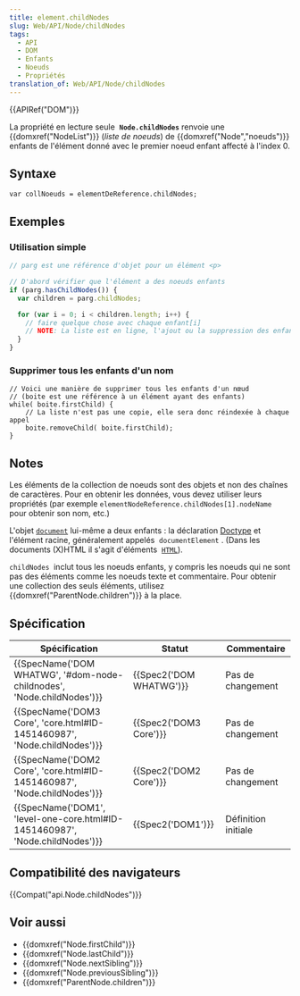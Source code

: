 ```yaml
---
title: element.childNodes
slug: Web/API/Node/childNodes
tags:
  - API
  - DOM
  - Enfants
  - Noeuds
  - Propriétés
translation_of: Web/API/Node/childNodes
---
```

{{APIRef("DOM")}}

La propriété en lecture seule  **`Node.childNodes`** renvoie une {{domxref("NodeList")}} (_liste de noeuds_) de {{domxref("Node","noeuds")}} enfants de l'élément donné avec le premier noeud enfant affecté à l'index 0.

## Syntaxe

    var collNoeuds = elementDeReference.childNodes;

## Exemples

### Utilisation simple

```js
// parg est une référence d'objet pour un élément <p>

// D'abord vérifier que l'élément a des noeuds enfants
if (parg.hasChildNodes()) {
  var children = parg.childNodes;

  for (var i = 0; i < children.length; i++) {
    // faire quelque chose avec chaque enfant[i]
    // NOTE: La liste est en ligne, l'ajout ou la suppression des enfants changera la liste
  }
}
```

### Supprimer tous les enfants d'un nom

    // Voici une manière de supprimer tous les enfants d'un nœud
    // (boite est une référence à un élément ayant des enfants)
    while( boite.firstChild) {
        // La liste n'est pas une copie, elle sera donc réindexée à chaque appel
        boite.removeChild( boite.firstChild);
    }

## Notes

Les éléments de la collection de noeuds sont des objets et non des chaînes de caractères. Pour en obtenir les données, vous devez utiliser leurs propriétés (par exemple `elementNodeReference.childNodes[1].nodeName` pour obtenir son nom, etc.)

L'objet [`document`](/fr/DOM/document) lui-même a deux enfants : la déclaration [Doctype](/fr/DOM/document.doctype) et l'élément racine, généralement appelés  `documentElement` . (Dans les documents (X)HTML il s'agit d'éléments  [`HTML`](/fr/HTML/Element/html)).

`childNodes`  inclut tous les noeuds enfants, y compris les noeuds qui ne sont pas des éléments comme les noeuds texte et commentaire. Pour obtenir une collection des seuls éléments, utilisez {{domxref("ParentNode.children")}} à la place.



## Spécification

| Spécification                                                                                        | Statut                           | Commentaire         |
| ---------------------------------------------------------------------------------------------------- | -------------------------------- | ------------------- |
| {{SpecName('DOM WHATWG', '#dom-node-childnodes', 'Node.childNodes')}}         | {{Spec2('DOM WHATWG')}} | Pas de changement   |
| {{SpecName('DOM3 Core', 'core.html#ID-1451460987', 'Node.childNodes')}}     | {{Spec2('DOM3 Core')}}     | Pas de changement   |
| {{SpecName('DOM2 Core', 'core.html#ID-1451460987', 'Node.childNodes')}}     | {{Spec2('DOM2 Core')}}     | Pas de changement   |
| {{SpecName('DOM1', 'level-one-core.html#ID-1451460987', 'Node.childNodes')}} | {{Spec2('DOM1')}}         | Définition initiale |

## Compatibilité des navigateurs

{{Compat("api.Node.childNodes")}}

## Voir aussi

- {{domxref("Node.firstChild")}}
- {{domxref("Node.lastChild")}}
- {{domxref("Node.nextSibling")}}
- {{domxref("Node.previousSibling")}}
- {{domxref("ParentNode.children")}}
